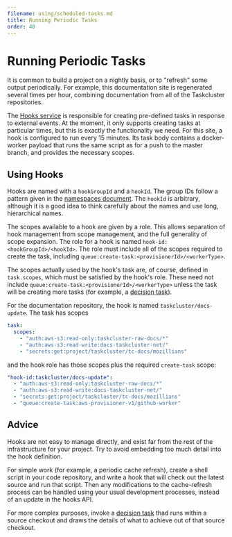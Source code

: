 ```yaml
---
filename: using/scheduled-tasks.md
title: Running Periodic Tasks
order: 40
---
```


# Running Periodic Tasks

It is common to build a project on a nightly basis, or to "refresh" some output
periodically. For example, this documentation site is regenerated several times
per hour, combining documentation from all of the Taskcluster repositories.

The [Hooks service](/docs/reference/core/hooks) is responsible for creating
pre-defined tasks in response to external events.  At the moment, it only
supports creating tasks at particular times, but this is exactly the
functionality we need. For this site, a hook is configured to
run every 15 minutes. Its task body contains a docker-worker payload that runs
the same script as for a push to the master branch, and provides the necessary
scopes.

## Using Hooks

Hooks are named with a `hookGroupId` and a `hookId`. The group IDs follow a
pattern given in the [namespaces document](/docs/manual/design/namespaces). The
`hookId` is arbitrary, although it is a good idea to think carefully about the
names and use long, hierarchical names.

The scopes available to a hook are given by a role. This allows separation of
hook management from scope management, and the full generality of scope
expansion. The role for a hook is named `hook-id:<hookGroupId>/<hookId>`. The
role must include all of the scopes required to create the task, including
`queue:create-task:<provisionerId>/<workerType>`.

The scopes actually used by the hook's task are, of course, defined in
`task.scopes`, which must be satisfied by the hook's role. These need not
include `queue:create-task:<provisionerId>/<workerType>` unless the task will
be creating more tasks (for example, a [decision task](/docs/manual/using/task-graph)).

For the documentation repository, the hook is named `taskcluster/docs-update`.
The task has scopes

```yaml
task:
  scopes:
    - "auth:aws-s3:read-only:taskcluster-raw-docs/*"
    - "auth:aws-s3:read-write:docs-taskcluster-net/"
    - "secrets:get:project/taskcluster/tc-docs/mozillians"
```

and the hook role has those scopes plus the required `create-task` scope:

```yaml
"hook-id:taskcluster/docs-update":
  - "auth:aws-s3:read-only:taskcluster-raw-docs/*"
  - "auth:aws-s3:read-write:docs-taskcluster-net/"
  - "secrets:get:project/taskcluster/tc-docs/mozillians"
  - "queue:create-task:aws-provisioner-v1/github-worker"
```

## Advice

Hooks are not easy to manage directly, and exist far from the rest of the
infrastructure for your project. Try to avoid embedding too much detail into
the hook definition.

For simple work (for example, a periodic cache refresh), create a shell script
in your code repository, and write a hook that will check out the latest source
and run that script. Then any modifications to the cache-refresh process can be
handled using your usual development processes, instead of an update in the
hooks API.

For more complex purposes, invoke a [decision task](/docs/manual/using/task-graph)
thad runs within a source checkout and draws the details of what to achieve out
of that source checkout.
